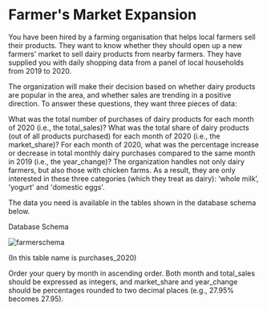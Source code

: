 # Farmer's Market Expansion

You have been hired by a farming organisation that helps local farmers sell their products. They want to know whether they should open up a new farmers' market to sell dairy products from nearby farmers. They have supplied you with daily shopping data from a panel of local households from 2019 to 2020.

The organization will make their decision based on whether dairy products are popular in the area, and whether sales are trending in a positive direction. To answer these questions, they want three pieces of data:

What was the total number of purchases of dairy products for each month of 2020 (i.e., the total_sales)?
What was the total share of dairy products (out of all products purchased) for each month of 2020 (i.e., the market_share)?
For each month of 2020, what was the percentage increase or decrease in total monthly dairy purchases compared to the same month in 2019 (i.e., the year_change)?
The organization handles not only dairy farmers, but also those with chicken farms. As a result, they are only interested in these three categories (which they treat as dairy): ‘whole milk’, 'yogurt' and 'domestic eggs'.

The data you need is available in the tables shown in the database schema below.

Database Schema 

![farmerschema](https://user-images.githubusercontent.com/65502906/155457771-8ecb4af0-a832-4583-9b03-ac034cfc6fc3.png)

(In this table name is purchases_2020)

Order your query by month in ascending order. Both month and total_sales should be expressed as integers, and market_share and year_change should be percentages rounded to two decimal places (e.g., 27.95% becomes 27.95).

